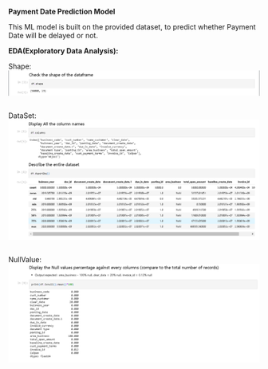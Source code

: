**Payment Date Prediction Model**

This ML model is built on the provided dataset, to predict whether Payment Date will be delayed or not. 

**EDA(Exploratory Data Analysis):**
<p>
Shape:
<img align="left" alt="shapeEDA" src="https://github.com/Jks08/Payment-Date-Prediction/blob/main/Assets/Images/shapeEDA.png" /></p>
<p>&nbsp;</p>
<p>
DataSet:
<img align="left" alt="descEDA" src="https://github.com/Jks08/Payment-Date-Prediction/blob/main/Assets/Images/EDA.png" /></p>
<p>&nbsp;</p>
<p>
NullValue:
<img align="left" alt="nullValues" src="https://github.com/Jks08/Payment-Date-Prediction/blob/main/Assets/Images/nullValues.png" /></p>
